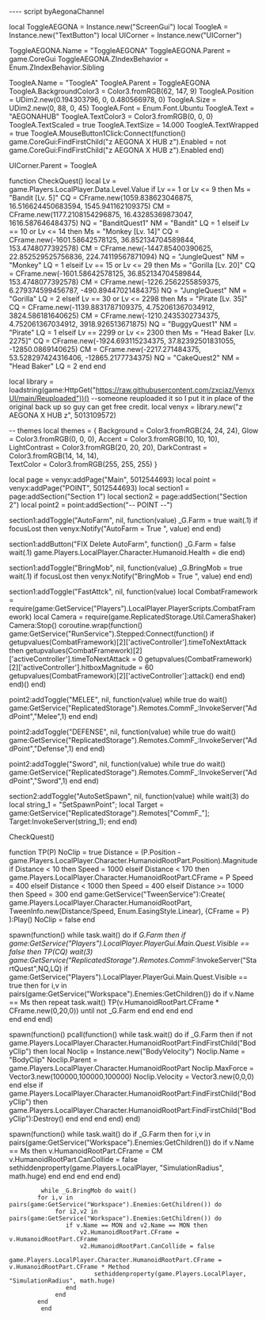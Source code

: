 ---- script byAegonaChannel

local ToggleAEGONA = Instance.new("ScreenGui")
local ToogleA = Instance.new("TextButton")
local UICorner = Instance.new("UICorner")

ToggleAEGONA.Name = "ToggleAEGONA"
ToggleAEGONA.Parent = game.CoreGui
ToggleAEGONA.ZIndexBehavior = Enum.ZIndexBehavior.Sibling

ToogleA.Name = "ToogleA"
ToogleA.Parent = ToggleAEGONA
ToogleA.BackgroundColor3 = Color3.fromRGB(62, 147, 9)
ToogleA.Position = UDim2.new(0.194303796, 0, 0.480566978, 0)
ToogleA.Size = UDim2.new(0, 88, 0, 45)
ToogleA.Font = Enum.Font.Ubuntu
ToogleA.Text = "AEGONAHUB"
ToogleA.TextColor3 = Color3.fromRGB(0, 0, 0)
ToogleA.TextScaled = true
ToogleA.TextSize = 14.000
ToogleA.TextWrapped = true
ToogleA.MouseButton1Click:Connect(function()
	game.CoreGui:FindFirstChild("z AEGONA X HUB z").Enabled = not  game.CoreGui:FindFirstChild("z AEGONA X HUB z").Enabled
end)

UICorner.Parent = ToogleA


function CheckQuest()
   local Lv =  game.Players.LocalPlayer.Data.Level.Value
   if Lv == 1 or Lv <= 9 then
       Ms = "Bandit [Lv. 5]"
       CQ = CFrame.new(1059.838623046875, 16.516624450683594, 1545.941162109375)
       CM = CFrame.new(1177.2108154296875, 16.43285369873047, 1616.587646484375)
       NQ = "BanditQuest1"
       NM = "Bandit"
       LQ = 1
   elseif Lv == 10 or Lv <= 14 then
       Ms = "Monkey [Lv. 14]"
       CQ = CFrame.new(-1601.58642578125, 36.852134704589844, 153.4748077392578)
       CM = CFrame.new(-1447.85400390625, 22.852529525756836, 224.74119567871094)
       NQ = "JungleQuest"
       NM = "Monkey"
       LQ = 1
            elseif Lv == 15 or Lv <= 29 then
       Ms = "Gorilla [Lv. 20]"
       CQ = CFrame.new(-1601.58642578125, 36.852134704589844, 153.4748077392578)
       CM = CFrame.new(-1226.2562255859375, 6.279374599456787, -490.89447021484375)
       NQ = "JungleQuest"
       NM = "Gorilla"
       LQ = 2
        elseif Lv == 30 or Lv <= 2298 then
       Ms = "Pirate [Lv. 35]"
       CQ = CFrame.new(-1139.8831787109375, 4.752061367034912, 3824.586181640625)
       CM = CFrame.new(-1210.2435302734375, 4.752061367034912, 3918.926513671875)
       NQ = "BuggyQuest1"
       NM = "Pirate"
       LQ = 1
               elseif Lv == 2299 or Lv <= 2300 then
       Ms = "Head Baker [Lv. 2275]"
       CQ = CFrame.new(-1924.693115234375, 37.82392501831055, -12850.0869140625)
       CM = CFrame.new(-2217.271484375, 53.528297424316406, -12865.2177734375)
       NQ = "CakeQuest2"
       NM = "Head Baker"
       LQ = 2
    end
end
















local library = loadstring(game:HttpGet("https://raw.githubusercontent.com/zxciaz/VenyxUI/main/Reuploaded"))() --someone reuploaded it so I put it in place of the original back up so guy can get free credit.
local venyx = library.new("z AEGONA X HUB z", 5013109572)

-- themes
local themes = {
Background = Color3.fromRGB(24, 24, 24),
Glow = Color3.fromRGB(0, 0, 0),
Accent = Color3.fromRGB(10, 10, 10),
LightContrast = Color3.fromRGB(20, 20, 20),
DarkContrast = Color3.fromRGB(14, 14, 14),  
TextColor = Color3.fromRGB(255, 255, 255)
}


local page = venyx:addPage("Main", 5012544693)
local point = venyx:addPage("POINT", 5012544693)
local section1 = page:addSection("Section 1")
local section2 = page:addSection("Section 2")
local point2 = point:addSection("-- POINT --")

section1:addToggle("AutoFarm", nil, function(value)
_G.Farm = true
wait(.1)
if focusLost then
venyx:Notify("AutoFarm = True ", value)
end
end)

section1:addButton("FIX Delete AutoFarm", function()
_G.Farm = false
wait(.1)
game.Players.LocalPlayer.Character.Humanoid.Health = die
end)

section1:addToggle("BringMob", nil, function(value)
_G.BringMob = true
wait(.1)
if focusLost then
venyx:Notify("BringMob = True ", value)
end
end)

section1:addToggle("FastAttck", nil, function(value)
local CombatFramework = require(game:GetService("Players").LocalPlayer.PlayerScripts.CombatFramework)
local Camera = require(game.ReplicatedStorage.Util.CameraShaker)
Camera:Stop()
coroutine.wrap(function()
    game:GetService("RunService").Stepped:Connect(function()
        if getupvalues(CombatFramework)[2]['activeController'].timeToNextAttack then
            getupvalues(CombatFramework)[2]['activeController'].timeToNextAttack = 0
            getupvalues(CombatFramework)[2]['activeController'].hitboxMagnitude = 60
            getupvalues(CombatFramework)[2]['activeController']:attack()
        end
    end)
end)()
end)


point2:addToggle("MELEE", nil, function(value)
    while true do wait()
game:GetService("ReplicatedStorage").Remotes.CommF_:InvokeServer("AddPoint","Melee",1)
end
end)

point2:addToggle("DEFENSE", nil, function(value)
    while true do wait()
game:GetService("ReplicatedStorage").Remotes.CommF_:InvokeServer("AddPoint","Defense",1)
end
end)

point2:addToggle("Sword", nil, function(value)
    while true do wait()
game:GetService("ReplicatedStorage").Remotes.CommF_:InvokeServer("AddPoint","Sword",1)
end
end)


section2:addToggle("AutoSetSpawn", nil, function(value)
    while wait(3) do
local string_1 = "SetSpawnPoint";
								local Target = game:GetService("ReplicatedStorage").Remotes["CommF_"];
								Target:InvokeServer(string_1);
end
end)












CheckQuest()

function TP(P)
    NoClip = true
    Distance = (P.Position - game.Players.LocalPlayer.Character.HumanoidRootPart.Position).Magnitude
    if Distance < 10 then
        Speed = 1000
    elseif Distance < 170 then
        game.Players.LocalPlayer.Character.HumanoidRootPart.CFrame = P
        Speed = 400
    elseif Distance < 1000 then
        Speed = 400
    elseif Distance >= 1000 then
        Speed = 300
    end
    game:GetService("TweenService"):Create(
        game.Players.LocalPlayer.Character.HumanoidRootPart,
        TweenInfo.new(Distance/Speed, Enum.EasingStyle.Linear),
        {CFrame = P}
    ):Play()
    NoClip = false
end

spawn(function()
    while task.wait() do
        if _G.Farm then
            if game:GetService("Players").LocalPlayer.PlayerGui.Main.Quest.Visible == false then
                TP(CQ)
                wait(3)
                game:GetService("ReplicatedStorage").Remotes.CommF_:InvokeServer("StartQuest",NQ,LQ)
            if game:GetService("Players").LocalPlayer.PlayerGui.Main.Quest.Visible == true then
                for i,v in pairs(game:GetService("Workspace").Enemies:GetChildren()) do
                    if v.Name == Ms then
                        repeat task.wait()
                        TP(v.HumanoidRootPart.CFrame * CFrame.new(0,20,0))
                        until not _G.Farm
                        end
                    end
                end
            end    
        end
    end
end)

spawn(function()
    pcall(function()
        while task.wait() do
            if _G.Farm then
                if not game.Players.LocalPlayer.Character.HumanoidRootPart:FindFirstChild("BodyClip") then
                    local Noclip = Instance.new("BodyVelocity")
                    Noclip.Name = "BodyClip"
                    Noclip.Parent = game.Players.LocalPlayer.Character.HumanoidRootPart
                    Noclip.MaxForce = Vector3.new(100000,100000,100000)
                    Noclip.Velocity = Vector3.new(0,0,0)
                end
            else
                if game.Players.LocalPlayer.Character.HumanoidRootPart:FindFirstChild("BodyClip") then
                    game.Players.LocalPlayer.Character.HumanoidRootPart:FindFirstChild("BodyClip"):Destroy()
                end
            end
        end
    end)
end)



spawn(function()
    while task.wait() do
        if _G.Farm then
        for i,v in pairs(game:GetService("Workspace").Enemies:GetChildren()) do
            if v.Name == Ms then
                v.HumanoidRootPart.CFrame = CM
                v.HumanoidRootPart.CanCollide = false
                sethiddenproperty(game.Players.LocalPlayer, "SimulationRadius", math.huge)
                end
            end
        end
    end
end)



             while _G.BringMob do wait()
            for i,v in pairs(game:GetService("Workspace").Enemies:GetChildren()) do
                 for i2,v2 in pairs(game:GetService("Workspace").Enemies:GetChildren()) do
                    if v.Name == MON and v2.Name == MON then
                        v2.HumanoidRootPart.CFrame = v.HumanoidRootPart.CFrame
                        v2.HumanoidRootPart.CanCollide = false
                           game.Players.LocalPlayer.Character.HumanoidRootPart.CFrame = v.HumanoidRootPart.CFrame * Method
                            sethiddenproperty(game.Players.LocalPlayer, "SimulationRadius", math.huge)
                    end
                 end
            end
             end
